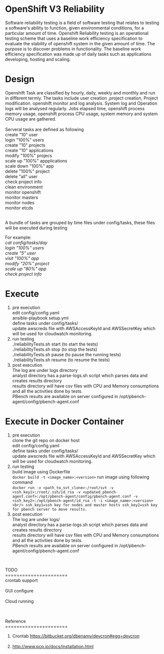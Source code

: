 OpenShift V3 Reliability 
===========================
Software reliability testing is a field of software testing that relates to testing a software's ability to function, given environmental conditions, for a particular amount of time.
Openshift Reliability testing is an operational testing scheme that uses a baseline work efficiency specification to evaluate the stability of openshift system in the given amount of time. The purpose is to discover problems in functionality. The baseline work efficiency specification was made up of daily tasks such as applications developing, hosting and scaling. 
<br/>

Design
===========================
Openshift Task are classified by hourly, daily, weekly and monthly and run in different termly.  The tasks include user creation ,project creation, Project modification. openshift monitor and log analysis. System log and Operation logs will be analysed regularly. Jobs elapsed time, openshift process memory usage, openshift process CPU usage, system memory and system CPU usage are gathered.<br/>
<br/>
Serveral tasks are defined as following<br/>
      create "10" user <br/>
      login "100%" users <br/>
      create "10" projects <br/>
      create "10" applications <br/>
      modify "100%" projecs <br/>
      scale up "100%" appplications <br/>
      scale down "100%" app <br/>
      delete "100%" project <br/>
      delete "all" user <br/>
      check project info <br/>
      clean environment <br/>
      monitor openshift <br/>
      monitor masters <br/>
      monitor nodes <br/>
      monitor etcds <br/>
<br/>

A bundle of tasks are grouped by time files under config/tasks, these files will be executed during testing <br/>

For example:<br/>
*cat config/tasks/day* <br/>
*login "100%" users*<br/>
*create "5" user*<br/>
*visit "100%" app*<br/>
*modify "20%" project*<br/>
*scale up "80%" app*<br/>
*check project info*<br/>

Execute
===========================
1) pre execution<br/>
  edit config/config.yaml <br/>
  ansible-playbook setup.yml <br/>
  define tasks under config/tasks/<br/>
  update awscreds file with AWSAccessKeyId and AWSSecretKey which will be used for cloudwatch monitoring.</br>
2) run testing<br/>
   ./reliabilityTests.sh start (to start the tests)<br/>
   ./reliabilityTests.sh stop (to stop the tests)<br/>
   ./reliabilityTests.sh pause (to pause the running tests)<br/>
   ./reliabilityTests.sh resume (to resume the tests)<br/>
3) post execution<br/>
   The log are under logs directory<br/>
   analyst directory has a parse-logs.sh script which parses data and creates results directory<br/>
   results directory will have csv files with CPU and Memory consumptions and all the activities done by tests.<br/>
   PBench results are available on server configured in /opt/pbench-agent/config/pbench-agent.conf<br/>

Execute in Docker Container
===========================
1) pre execution<br/>
   clone the git repo on docker host<br/>
   edit config/config.yaml <br/>
   define tasks under config/tasks/<br/>
   update awscreds file with AWSAccessKeyId and AWSSecretKey which will be used for cloudwatch monitoring.<br/>
2) run testing<br/>
   build image using Dockerfile<br/> 
   `docker build -t <image_name>:<version>`
   run image using following command<br/>
   `docker run -v <path_to_svt_clone>:/root/svt -v <ssh_key1>:/root/.ssh/id_rsa -v <updated_pbench-agent.conf>:/opt/pbench-agent/config/pbench-agent.conf -v <ssh_key2>:/opt/pbench-agent/id_rsa -t -i <image_name>:<version> <br/>
   ssh_key1=ssh key for nodes and master hosts
   ssh_key2=ssh key for pbench server to move results.`<br/>
3) post execution<br/>
   The log are under logs/<br/>
   analyst directory has a parse-logs.sh script which parses data and creates results directory<br/>
   results directory will have csv files with CPU and Memory consumptions and all the activities done by tests.<br/>
   PBench results are available on server configured in /opt/pbench-agent/config/pbench-agent.conf<br/>
<br/>

TODO<br/>
======================<br/>
crontab support<br/><br/>
GUI configure<br/><br/>
Cloud running<br/><br/>
<br/>

Reference<br/>
======================<br/>
1. Crontab https://bitbucket.org/dbenamy/devcron#egg=devcron<br/><br/>
2. http://www.pcp.io/docs/installation.html<br/><br/>
